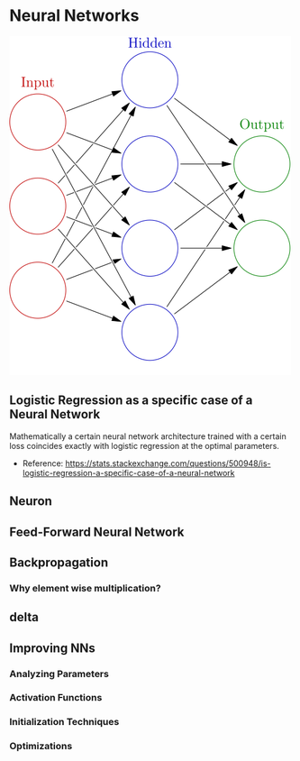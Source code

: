 # Neural Networks
![alt text](images/blog1_neural_network.png)

## Logistic Regression as a specific case of a Neural Network
Mathematically a certain neural network architecture trained with a certain loss coincides exactly with logistic regression at the optimal parameters.  

 - Reference: https://stats.stackexchange.com/questions/500948/is-logistic-regression-a-specific-case-of-a-neural-network

## Neuron

## Feed-Forward Neural Network

## Backpropagation
### Why element wise multiplication?

## delta

## Improving NNs

### Analyzing Parameters

### Activation Functions

### Initialization Techniques

### Optimizations



